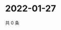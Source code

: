 # 2022-01-27

共 0 条

<!-- BEGIN WEIBO -->
<!-- 最后更新时间 Thu Jan 27 2022 10:18:43 GMT+0800 (China Standard Time) -->

<!-- END WEIBO -->
